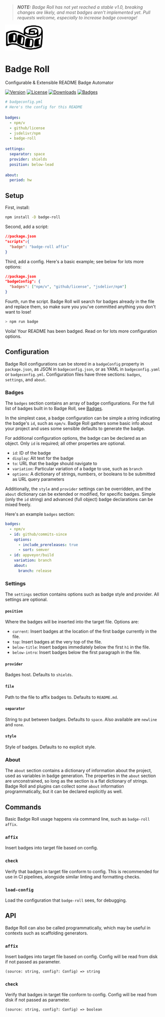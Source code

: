 > **_NOTE:_** _Badge Roll has not yet reached a stable v1.0, breaking changes are likely, and most badges aren't implemented yet. Pull requests welcome, especially to increase badge coverage!_

<img width="125" src="img/logo.svg" alt="Badge Roll logo" />

# Badge Roll

Configurable & Extensible README Badge Automator

[![Version](https://img.shields.io/npm/v/badge-roll)](https://www.npmjs.com/package/badge-roll "Version") [![License](https://img.shields.io/github/license/agorischek/badge-roll)](https://github.com/agorischek/badge-roll "License") [![Downloads](https://img.shields.io/jsdelivr/npm/hw/badge-roll)](https://github.com/agorischek/badge-roll "Downloads") [![Badges](https://img.shields.io/badge/badges-rolled-white)](https://github.com/agorischek/badge-roll "Badges")

```yml
# badgeconfig.yml
# Here's the config for this README

badges:
  - npm/v
  - github/license
  - jsdelivr/npm
  - badge-roll

settings:
  separator: space
  provider: shields
  position: below-lead

about:
  period: hw
```

## Setup

First, install:

```sh
npm install -D badge-roll
```

Second, add a script:

```json
//package.json
"scripts":{
  "badge": "badge-roll affix"
}
```

Third, add a config. Here's a basic example; see below for lots more options:

```json
//package.json
"badgeConfig": {
  "badges": ["npm/v", "github/license", "jsdelivr/npm"]
}
```

Fourth, run the script. Badge Roll will search for badges already in the file and replace them, so make sure you you've committed anything you don't want to lose!

```sh
> npm run badge
```

Voila! Your README has been badged. Read on for lots more configuration options.

## Configuration

Badge Roll configurations can be stored in a `badgeConfig` property in `package.json`, as JSON in `badgeconfig.json`, or as YAML in `badgeconfig.yaml` or `badgeconfig.yml`. Configuration files have three sections: `badges`, `settings`, and `about`.

### Badges

The `badges` section contains an array of badge configurations. For the full list of badges built in to Badge Roll, see [Badges](badges.md).

In the simplest case, a badge configuration can be simple a string indicating the badge's `id`, such as `npm/v`. Badge Roll gathers some basic info about your project and uses some sensible defaults to generate the badge.

For additional configuration options, the badge can be declared as an object. Only `id` is required; all other properties are optional.

- `id`: ID of the badge
- `display`: Alt text for the badge
- `to`: URL that the badge should navigate to
- `variation`: Particular variation of a badge to use, such as `branch`
- `options`: A dictionary of strings, numbers, or booleans to be submitted as URL query parameters

Additionally, the `style` and `provider` settings can be overridden, and the `about` dictionary can be extended or modified, for specific badges. Simple (only the `id` string) and advanced (full object) badge declarations can be mixed freely.

Here's an example `badges` section:

```yml
badges:
  - npm/v
  - id: github/commits-since
    options:
      - include_prereleases: true
      - sort: semver
  - id: appveyor/build
    variation: branch
    about:
      branch: release
```

### Settings

The `settings` section contains options such as badge style and provider. All settings are optional.

#### `position`

Where the badges will be inserted into the target file. Options are:

- `current`: Insert badges at the location of the first badge currently in the file.
- `top`: Insert badges at the very top of the file.
- `below-title`: Insert badges immediately below the first `h1` in the file.
- `below-intro`: Insert badges below the first paragraph in the file.

#### `provider`

Badges host. Defaults to `shields`.

#### `file`

Path to the file to affix badges to. Defaults to `README.md`.

#### `separator`

String to put between badges. Defaults to `space`. Also available are `newline` and `none`.

#### `style`

Style of badges. Defaults to no explicit style.

### About

The `about` section contains a dictionary of information about the project, used as variables in badge generation. The properties in the `about` section are unconstrained, so long as the section is a flat dictionary of strings. Badge Roll and plugins can collect some `about` information programmatically, but it can be declared explicitly as well.

## Commands

Basic Badge Roll usage happens via command line, such as `badge-roll affix`.

### `affix`

Insert badges into target file based on config.

### `check`

Verify that badges in target file conform to config. This is recommended for use in CI pipelines, alongside similar linting and formatting checks.

### `load-config`

Load the configuration that `badge-roll` sees, for debugging.

## API

Badge Roll can also be called programmatically, which may be useful in contexts such as scaffolding generators.

### `affix`

Insert badges into target file based on config. Config will be read from disk if not passed as parameter.

```
(source: string, config?: Config) => string
```

### `check`

Verify that badges in target file conform to config. Config will be read from disk if not passed as parameter.

```
(source: string, config?: Config) => boolean
```
